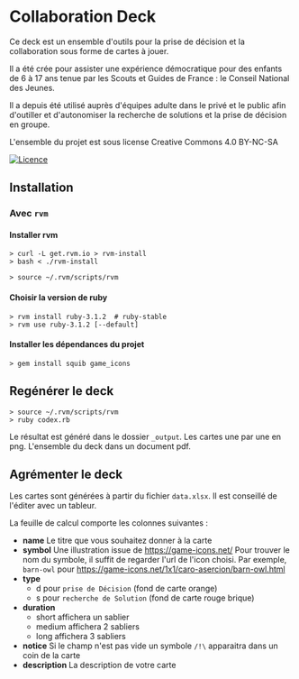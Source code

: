# Collaboration Deck

Ce deck est un ensemble d'outils pour la prise de décision et la collaboration
sous forme de cartes à jouer.

Il a été crée pour assister une expérience démocratique pour des enfants de 6 à
17 ans tenue par les Scouts et Guides de France : le Conseil National des Jeunes.

Il a depuis été utilisé auprès d'équipes adulte dans le privé et le public afin
d'outiller et d'autonomiser la recherche de solutions et la prise de décision en
groupe.

L'ensemble du projet est sous license Creative Commons 4.0 BY-NC-SA

[![Licence](https://i.creativecommons.org/l/by-nc-sa/4.0/88x31.png)](http://creativecommons.org/licenses/by-nc-sa/4.0/)

## Installation

### Avec `rvm`

#### Installer rvm

    > curl -L get.rvm.io > rvm-install
    > bash < ./rvm-install

    > source ~/.rvm/scripts/rvm

#### Choisir la version de ruby

    > rvm install ruby-3.1.2  # ruby-stable
    > rvm use ruby-3.1.2 [--default]

#### Installer les dépendances du projet

    > gem install squib game_icons

## Regénérer le deck

    > source ~/.rvm/scripts/rvm
    > ruby codex.rb

Le résultat est généré dans le dossier `_output`. Les cartes une par une en png. L'ensemble du deck dans un document pdf.

## Agrémenter le deck

Les cartes sont générées à partir du fichier `data.xlsx`. Il est conseillé de l'éditer avec un tableur.

La feuille de calcul comporte les colonnes suivantes :
* **name**
  Le titre que vous souhaitez donner à la carte
* **symbol**
  Une illustration issue de https://game-icons.net/
  Pour trouver le nom du symbole, il suffit de regarder l'url de l'icon choisi.
  Par exemple, `barn-owl` pour https://game-icons.net/1x1/caro-asercion/barn-owl.html
* **type**
  - d pour `prise de Décision` (fond de carte orange)
  - s pour `recherche de Solution` (fond de carte rouge brique)
* **duration**
  - short affichera un sablier
  - medium affichera 2 sabliers
  - long affichera 3 sabliers
* **notice**
  Si le champ n'est pas vide un symbole `/!\` apparaitra dans un coin de la carte
* **description**
  La description de votre carte
